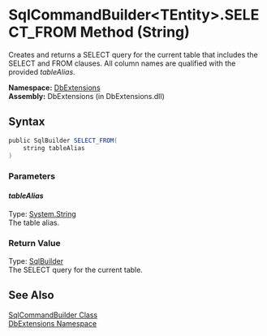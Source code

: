 SqlCommandBuilder&lt;TEntity>.SELECT_FROM Method (String)
=========================================================
Creates and returns a SELECT query for the current table that includes the SELECT and FROM clauses. All column names are qualified with the provided *tableAlias*.

**Namespace:** [DbExtensions][1]  
**Assembly:** DbExtensions (in DbExtensions.dll)

Syntax
------

```csharp
public SqlBuilder SELECT_FROM(
	string tableAlias
)
```

### Parameters

#### *tableAlias*
Type: [System.String][2]  
The table alias.

### Return Value
Type: [SqlBuilder][3]  
The SELECT query for the current table.

See Also
--------
[SqlCommandBuilder<TEntity> Class][4]  
[DbExtensions Namespace][1]  

[1]: ../README.md
[2]: http://msdn.microsoft.com/en-us/library/s1wwdcbf
[3]: ../SqlBuilder/README.md
[4]: README.md
